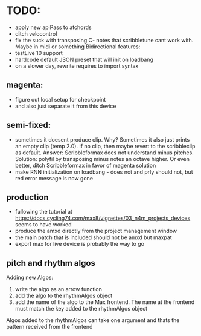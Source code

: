 # TODO:

- apply new apiPass to atchords
- ditch velocontrol
- fix the suck with transposing C- notes that scribbletune cant work with. Maybe in midi or something
  Bidirectional features:
- testLive 10 support
- hardcode default JSON preset that will init on loadbang
- on a slower day, rewrite requires to import syntax

## magenta:

- figure out local setup for checkpoint
- and also just separate it from this device

## semi-fixed:

- sometimes it doesent produce clip. Why? Sometimes it also just prints an empty clip (temp 2.0). If no clip, then maybe revert to the scribbleclip as default. Answer: Scribbleformax does not understand minus pitches. Solution: polyfil by transposing minus notes an octave higher. Or even better, ditch Scribbleformax in favor of magenta solution
- make RNN initialization on loadbang - does not and prly should not, but red error message is now gone

## production

- fullowing the tutorial at https://docs.cycling74.com/max8/vignettes/03_n4m_projects_devices seems to have worked
- produce the amxd directly from the project management window
- the main patch that is included should not be amxd but maxpat
- export max for live device is probably the way to go

## pitch and rhythm algos

Adding new Algos:

1. write the algo as an arrow function
2. add the algo to the rhythmAlgos object
3. add the name of the algo to the Max frontend. The name at the frontend must match the key added to the rhythmAlgos object

Algos added to the rhythmAlgos can take one argument and thats the pattern received from the frontend
